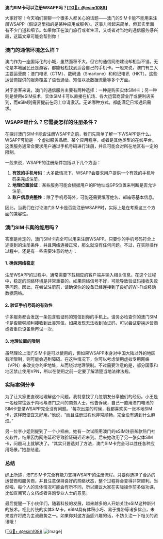 **澳门SIM卡可以注册WSAPP吗？[[TG💪+ @esim1088](https://t.me/s/esim1088)]**

大家好呀！今天咱们聊聊一个很多人都关心的话题——澳门的SIM卡能不能用来注册WSAPP（假设这里指的是某种应用或服务）。这事儿听起来简单，但其实里面有不少门道和细节。如果你正在澳门旅行或者生活，又或者对当地的通信服务感兴趣，这篇文章可能会帮到你！

### 澳门的通信环境怎么样？

澳门作为一座国际化的小城，虽然面积不大，但它的通信网络建设却相当不错。无论是本地居民还是游客，都能轻松找到适合自己的手机卡。一般来说，澳门有三大主要运营商：澳门电讯（CTM）、数码通（Smartone）和和记电讯（HKT）。这些运营商提供的服务覆盖了语音通话、短信以及数据流量等多个方面。

对于游客来说，澳门的通信服务主要有两种选择：一种是购买实体SIM卡；另一种则是使用eSIM技术。实体SIM卡可以直接在机场、各大运营商营业厅或便利店买到，而eSIM则需要提前在网上申请激活。无论哪种方式，都能满足日常通讯需求。

### WSAPP是什么？它需要怎样的注册条件？

在探讨澳门SIM卡能否注册WSAPP之前，我们先简单了解一下WSAPP是什么。WSAPP可能是一个虚拟服务品牌、某个应用程序，或者是其他类型的在线平台。这类服务通常会要求用户通过手机号码进行注册，并且可能会对所在地区有一定的限制。

一般来说，WSAPP的注册条件包括以下几个方面：

1. **有效的手机号码**：大多数情况下，WSAPP会要求用户提供一个有效的手机号码来完成注册。
2. **地理位置验证**：某些服务可能会根据用户的IP地址或GPS位置来判断是否允许注册。
3. **账户信息完整性**：除了手机号码外，可能还需要填写姓名、邮箱等基本信息。

因此，当我们在讨论澳门SIM卡是否能注册WSAPP时，实际上是在考察这三个方面的兼容性。

### 澳门SIM卡真的能用吗？

答案是肯定的，澳门SIM卡完全可以用来注册WSAPP。只要你的手机号码符合上述提到的注册条件，并且网络连接正常，那么就没有任何问题。不过，在实际操作过程中，还是有一些需要注意的地方：

#### 1. 确保网络稳定
注册WSAPP的过程中，通常需要下载相应的客户端并输入相关信息。在这个过程中，稳定的网络环境是非常重要的。如果网络信号不好，可能导致验证码接收失败等问题。因此，在尝试注册前，请确保你的设备已经连接到了良好的Wi-Fi或移动数据网络。

#### 2. 验证手机号码的有效性
许多服务都会发送一条包含验证码的短信到你的手机上。请务必检查你的澳门SIM卡是否能够顺利接收到此类短信。如果发现无法收到验证码，可以尝试更换运营商或者重启设备后再试一次。

#### 3. 地理位置的限制
虽然理论上澳门SIM卡是可以使用的，但如果WSAPP本身对中国大陆以外的地区有所限制，则可能会遇到障碍。在这种情况下，你可以考虑使用虚拟专用网络（VPN）来改变你的IP地址，从而绕过地理限制。不过需要注意的是，部分国家和地区禁止使用VPN，所以在使用之前一定要了解清楚当地法律法规。

### 实际案例分享

为了让大家更直观地理解这个问题，我特意找了几位朋友分享他们的经历。小王是一名经常往返于内地与澳门之间的商务人士，他告诉我，自己一直用澳门电讯的SIM卡登录WSAPP完全没有问题。“每次出差的时候，我都喜欢买一张本地SIM卡，这样既便宜又好用。”他说，“而且注册过程也非常顺畅，完全没有遇到什么麻烦。”

另一位李小姐则提到了一个小插曲。她有一次试图用澳门的eSIM注册某款热门社交软件，结果因为网络延迟导致验证码迟迟未到。后来她改用了另一张实体SIM卡，问题马上就解决了。“其实只要选对了方法，澳门SIM卡完全可以胜任各种应用场景。”她总结道。

### 总结

综上所述，澳门SIM卡完全有能力支持WSAPP的注册流程。只要你选择了合适的运营商和服务商，并且注意保持良好的网络状态，整个过程将会变得非常顺利。当然啦，每个人的具体情况可能会有所不同，所以建议大家在实际操作前多做功课，比如查阅官方文档或者咨询专业人士的意见。

最后提醒一下小伙伴们，随着科技的发展，越来越多的人开始关注eSIM这种新兴的技术。相比传统的实体SIM卡，eSIM具有体积小巧、易于携带等诸多优点，未来或许将成为主流趋势之一。如果你对这方面感兴趣的话，不妨关注一下相关的资讯哦！

[[TG💪+ @esim1088](https://t.me/s/esim1088) ![Image](https://i.postimg.cc/4NQfJmqS/Snipaste-2025-05-13-00-14-12.png)]